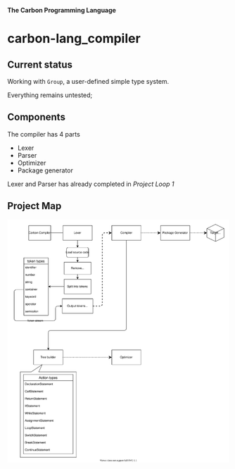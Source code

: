 **The Carbon Programming Language**
# carbon-lang_compiler

## Current status

Working with `Group`, a user-defined simple type system.

Everything remains untested;

## Components

The compiler has 4 parts
- Lexer
- Parser
- Optimizer
- Package generator

Lexer and Parser has already completed in *Project Loop 1*



## Project Map

![carbon-lang](readme_assets/carbon-lang.svg)
